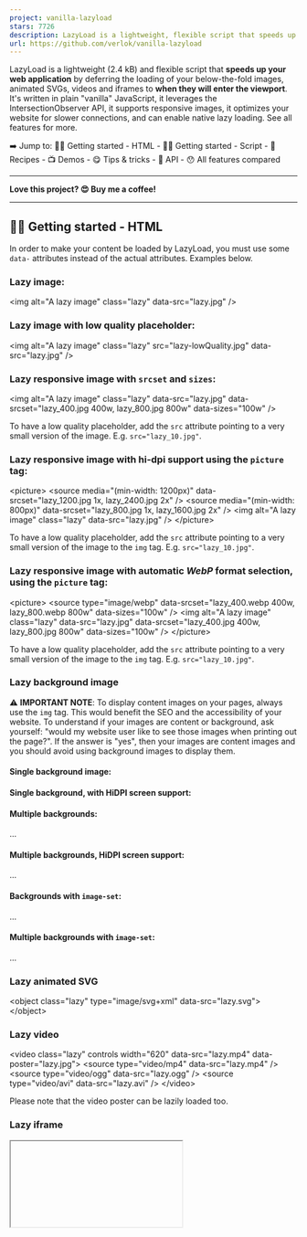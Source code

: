 ```yaml
---
project: vanilla-lazyload
stars: 7726
description: LazyLoad is a lightweight, flexible script that speeds up your website by deferring the loading of your below-the-fold images, backgrounds, videos, iframes and scripts to when they will enter the viewport. Written in plain "vanilla" JavaScript, it leverages IntersectionObserver, supports responsive images and enables native lazy loading.
url: https://github.com/verlok/vanilla-lazyload
---
```


LazyLoad is a lightweight (2.4 kB) and flexible script that **speeds up your web application** by deferring the loading of your below-the-fold images, animated SVGs, videos and iframes to **when they will enter the viewport**. It's written in plain "vanilla" JavaScript, it leverages the IntersectionObserver API, it supports responsive images, it optimizes your website for slower connections, and can enable native lazy loading. See all features for more.

➡️ Jump to: 👨‍💻 Getting started - HTML - 👩‍💻 Getting started - Script - 🥧 Recipes - 📺 Demos - 😋 Tips & tricks - 🔌 API - 😯 All features compared

* * *

**Love this project? 😍 Buy me a coffee!**

* * *

👨‍💻 Getting started - HTML
----------------------------

In order to make your content be loaded by LazyLoad, you must use some `data-` attributes instead of the actual attributes. Examples below.

### Lazy image:

<img alt\="A lazy image" class\="lazy" data-src\="lazy.jpg" />

### Lazy image with low quality placeholder:

<img alt\="A lazy image" class\="lazy" src\="lazy-lowQuality.jpg" data-src\="lazy.jpg" />

### Lazy responsive image with `srcset` and `sizes`:

<img
  alt\="A lazy image"
  class\="lazy"
  data-src\="lazy.jpg"
  data-srcset\="lazy\_400.jpg 400w, 
    lazy\_800.jpg 800w"
  data-sizes\="100w"
/>

To have a low quality placeholder, add the `src` attribute pointing to a very small version of the image. E.g. `src="lazy_10.jpg"`.

### Lazy responsive image with hi-dpi support using the `picture` tag:

<picture\>
  <source media\="(min-width: 1200px)" data-srcset\="lazy\_1200.jpg 1x, lazy\_2400.jpg 2x" />
  <source media\="(min-width: 800px)" data-srcset\="lazy\_800.jpg 1x, lazy\_1600.jpg 2x" />
  <img alt\="A lazy image" class\="lazy" data-src\="lazy.jpg" />
</picture\>

To have a low quality placeholder, add the `src` attribute pointing to a very small version of the image to the `img` tag. E.g. `src="lazy_10.jpg"`.

### Lazy responsive image with automatic _WebP_ format selection, using the `picture` tag:

<picture\>
  <source
    type\="image/webp"
    data-srcset\="lazy\_400.webp 400w, 
      lazy\_800.webp 800w"
    data-sizes\="100w"
  />
  <img
    alt\="A lazy image"
    class\="lazy"
    data-src\="lazy.jpg"
    data-srcset\="lazy\_400.jpg 400w, 
      lazy\_800.jpg 800w"
    data-sizes\="100w"
  />
</picture\>

To have a low quality placeholder, add the `src` attribute pointing to a very small version of the image to the `img` tag. E.g. `src="lazy_10.jpg"`.

### Lazy background image

⚠ **IMPORTANT NOTE**: To display content images on your pages, always use the `img` tag. This would benefit the SEO and the accessibility of your website. To understand if your images are content or background, ask yourself: "would my website user like to see those images when printing out the page?". If the answer is "yes", then your images are content images and you should avoid using background images to display them.

#### Single background image:

<div class\="lazy" data-bg\="lazy.jpg"\></div\>

#### Single background, with HiDPI screen support:

<div class\="lazy" data-bg\="lazy.jpg" data-bg-hidpi\="lazy@2x.jpg"\></div\>

#### Multiple backgrounds:

<div
  class\="lazy"
  data-bg-multi\="url(lazy-head.jpg), 
    url(lazy-body.jpg), 
    linear-gradient(#fff, #ccc)"
\>
  ...
</div\>

#### Multiple backgrounds, HiDPI screen support:

<div
  class\="lazy"
  data-bg-multi\="url(lazy-head.jpg),
    url(lazy-body.jpg),
    linear-gradient(#fff, #ccc)"
  data-bg-multi-hidpi\="url(lazy-head@2x.jpg),
    url(lazy-body@2x.jpg),
    linear-gradient(#fff, #ccc)"
\>
  ...
</div\>

#### Backgrounds with `image-set`:

<div class\="lazy" data-bg-set\="url('lazy@1x.jpg') 1x, url('lazy@2x.jpg') 2x"\>...</div\>

#### Multiple backgrounds with `image-set`:

<div
  class\="lazy"
  data-bg-set\="
    url('lazy-head@1x.jpg') 1x, url('lazy-head@2x.jpg') 2x | 
    url('lazy-body@1x.jpg') 1x, url('lazy-body@2x.jpg') 2x
  "
\>
  ...
</div\>

### Lazy animated SVG

<object class\="lazy" type\="image/svg+xml" data-src\="lazy.svg"\></object\>

### Lazy video

<video class\="lazy" controls width\="620" data-src\="lazy.mp4" data-poster\="lazy.jpg"\>
  <source type\="video/mp4" data-src\="lazy.mp4" />
  <source type\="video/ogg" data-src\="lazy.ogg" />
  <source type\="video/avi" data-src\="lazy.avi" />
</video\>

Please note that the video poster can be lazily loaded too.

### Lazy iframe

<iframe class\="lazy" data-src\="lazyFrame.html"\></iframe\>

* * *

**Love this project? 😍 Buy me a coffee!**

* * *

👩‍💻 Getting started - Script
------------------------------

The latest, recommended version of LazyLoad is **19.1.3**. Note that if you need to support Internet Explorer 11, you need to use version 17.9.0 or below.

Quickly understand how to upgrade from a previous version reading the practical upgrade guide.

### The simple, easiest way

The easiest way to use LazyLoad is to include the script from a CDN.

<script src\="https://cdn.jsdelivr.net/npm/vanilla-lazyload@19.1.3/dist/lazyload.min.js"\></script\>

OR, if you prefer to import it as an ES module:

<script type\="module"\>
  import LazyLoad from "https://cdn.jsdelivr.net/npm/vanilla-lazyload@19.0.3/+esm";
</script\>

Then, in your javascript code:

var lazyLoadInstance \= new LazyLoad({
  // Your custom settings go here
});

To be sure that DOM for your lazy content is ready when you instantiate LazyLoad, **place the script tag right before the closing `</body>` tag**.

If more DOM arrives later, e.g. via an AJAX call, you'll need to call `lazyLoadInstance.update();` to make LazyLoad check the DOM again.

lazyLoadInstance.update();

### Using an `async` script

If you prefer, it's possible to include LazyLoad's script using `async` script and initialize it as soon as it's loaded.

To do so, **you must define the options before including the script**. You can pass:

-   `{}` an object to get a single instance of LazyLoad
-   `[{}, {}]` an array of objects to get multiple instances of LazyLoad, each one with different options.

<script\>
  // Set the options globally
  // to make LazyLoad self-initialize
  window.lazyLoadOptions \= {
    // Your custom settings go here
  };
</script\>

Then include the script.

<script
  async
  src\="https://cdn.jsdelivr.net/npm/vanilla-lazyload@19.1.3/dist/lazyload.min.js"
\></script\>

**Possibly place the script tag right before the closing `</body>` tag**. If you can't do that, LazyLoad could be executed before the browser has loaded all the DOM, and you'll need to call its `update()` method to make it check the DOM again.

### Using an `async` script + getting the instance reference

Same as above, but you must put the `addEventListener` code shown below before including the `async` script.

<script\>
  // Set the options globally
  // to make LazyLoad self-initialize
  window.lazyLoadOptions \= {
    // Your custom settings go here
  };
  // Listen to the initialization event
  // and get the instance of LazyLoad
  window.addEventListener(
    "LazyLoad::Initialized",
    function (event) {
      window.lazyLoadInstance \= event.detail.instance;
    },
    false
  );
</script\>

Then include the script.

<script
  async
  src\="https://cdn.jsdelivr.net/npm/vanilla-lazyload@19.1.3/dist/lazyload.min.js"
\></script\>

Now you'll be able to call its methods, like:

lazyLoadInstance.update();

DEMO - SOURCE ← for a single LazyLoad instance

DEMO - SOURCE ← for multiple LazyLoad instances

### Local install

If you prefer to install LazyLoad locally in your project, you can!

#### Using npm

```
npm install vanilla-lazyload
```

#### Using bower

```
bower install vanilla-lazyload
```

#### Manual download

Download one the latest releases. The files you need are inside the `dist` folder. If you don't know which one to pick, use `lazyload.min.js`, or read about bundles.

### Local usage

Should you install LazyLoad locally, you can import it as ES module like the following:

import LazyLoad from "vanilla-lazyload";

It's also possible (but unadvised) to use the `require` commonJS syntax.

More information about bundling LazyLoad with WebPack are available on this specific repo.

### Usage with React

Take a look at this example of usage of React with LazyLoad on Sandbox.

This implementation takes the same props that you would normally pass to the `img` tag, but it renders a lazy image. Feel free to fork and improve it!

### Bundles

Inside the `dist` folder you will find different bundles.

Filename

Module Type

Advantages

`lazyload.min.js`

UMD (Universal Module Definition)

Works pretty much everywhere, even in common-js contexts

`lazyload.iife.min.js`

IIFE (Immediately Invoked Function Expression)

Works as in-page `<script src="...">`, ~0.5kb smaller than UMD version

`esm/lazyload.js`

ES Module

Exports `LazyLoad` so you can import it in your project both using `<script type="module" src="...">` and a bundler like WebPack or Rollup

* * *

**Love this project? 😍 Buy me a coffee!**

* * *

🥧 Recipes
----------

This is the section where you can find _ready to copy & paste_ code for your convenience.

### Hide alt text and empty image

> 💡 **Use case**: when your lazily loaded images show their `alt` text and the empty image icon before loading.

CSS

img:not(\[src\]):not(\[srcset\]) {
  visibility: hidden;
}

Just that, really.

### Image errors handling

> 💡 **Use case**: when you want to prevent showing unexisting/broken images on your website.

Javascript

var myLazyLoad \= new LazyLoad({
  // Other options here...
  callback\_error: (img) \=> {
    // Use the following line only if your images have the \`srcset\` attribute
    img.setAttribute("srcset", "fallback\_image@1x.jpg 1x, fallback\_image@2x.jpg 2x");
    img.setAttribute("src", "fallback\_image@1x.jpg");
  }
});

NOTE: if the error was generated by a network down (navigator if temporarily offline), vanilla-lazyload will try and load the images again when the network becomes available again.

EXAMPLE - API

### Dynamic content

> 💡 **Use case**: when you want to lazily load images, but the number of images change in the scrolling area changes, maybe because they are added asynchronously.

Javascript

var myLazyLoad \= new LazyLoad();
// After your content has changed...
myLazyLoad.update();

DEMO - SOURCE - API

### Mixed native and JS-based lazy loading

> 💡 **Use case**: you want to use the `use_native` option to delegate the loading of images, iframes and videos to the browsers engine where supported, but you also want to lazily load background images.

HTML

<img class\="lazy" alt\="A lazy image" data-src\="lazy.jpg" />
<iframe class\="lazy" data-src\="lazyFrame.html"\></iframe\>
<video class\="lazy" controls data-src\="lazy.mp4" data-poster\="lazy.jpg"\>...</video\>
<object class\="lazy" type\="image/svg+xml" data-src\="lazy.svg"\></object\>
<div class\="lazy" data-bg\="lazy.jpg"\></div\>

Javascript

// Instance using native lazy loading
const lazyContent \= new LazyLoad({
  use\_native: true // <-- there you go
});

// Instance without native lazy loading
const lazyBackground \= new LazyLoad({
  // DON'T PASS use\_native: true HERE
});

DEMO - SOURCE - API

### Scrolling panel(s)

> 💡 **Use case**: when your scrolling container is not the main browser window, but a scrolling container.

HTML

<div class\="scrollingPanel"\>
  <!-- Set of images -->
</div\>

Javascript

var myLazyLoad \= new LazyLoad({
  container: document.querySelector(".scrollingPanel")
});

DEMO - SOURCE - API

If you have _multiple_ scrolling panels, you can use the following markup and code.

HTML

<div id\="scrollingPanel1" class\="scrollingPanel"\>
  <!-- Set of images -->
</div\>
<div id\="scrollingPanel2" class\="scrollingPanel"\>
  <!-- Set of images -->
</div\>

Javascript

var myLazyLoad1 \= new LazyLoad({
  container: document.getElementById("scrollingPanel1")
});
var myLazyLoad2 \= new LazyLoad({
  container: document.getElementById("scrollingPanel2")
});

DEMO - SOURCE - API

### Lazy functions

> 💡 **Use case**: when you want to execute arbitrary scripts or functions when given elements enter the viewport

HTML

<div class\="lazy" data-lazy-function\="foo"\>...</div\>
<div class\="lazy" data-lazy-function\="bar"\>...</div\>
<div class\="lazy" data-lazy-function\="buzz"\>...</div\>
<div class\="lazy" data-lazy-function\="booya"\>...</div\>

JS

// It's a best practice to scope the function names inside a namespace like \`lazyFunctions\`.
window.lazyFunctions \= {
  foo: function (element) {
    element.style.color \= "red";
    console.log("foo");
  },
  bar: function (element) {
    element.remove(element);
    console.log("bar");
  },
  buzz: function (element) {
    var span \= document.createElement("span");
    span.innerText \= " - buzz!";
    element.appendChild(span);
    console.log("buzz");
  },
  booya: function (element) {
    element.classList.add("boo");
    console.log("booya");
  }
};

function executeLazyFunction(element) {
  var lazyFunctionName \= element.getAttribute("data-lazy-function");
  var lazyFunction \= window.lazyFunctions\[lazyFunctionName\];
  if (!lazyFunction) return;
  lazyFunction(element);
}

var ll \= new LazyLoad({
  unobserve\_entered: true, // <- Avoid executing the function multiple times
  callback\_enter: executeLazyFunction // Assigning the function defined above
});

Use `unobserve_entered` to avoid executing the function multiple times.

That's it. Whenever an element with the `data-lazy-function` attribute enters the viewport, LazyLoad calls the `executeLazyScript` function, which gets the function name from the `data-lazy-function` attribute itself and executes it.

DEMO - SOURCE - API

### Lazy initialization of multiple LazyLoad instances

> 💡 **Use case**: when you have a lot of horizontally scrolling containers and you want to instantiate a LazyLoad instance on them, but only when they entered the viewport.

HTML

<div class\="horizContainer"\>
  <img
    src\=""
    alt\="Row 01, col 01"
    data-src\="https://placeholdit.imgix.net/~text?txtsize=19&amp;txt=row\_01\_col\_01&amp;w=200&amp;h=200"
  />
  <img
    src\=""
    alt\="Row 01, col 02"
    data-src\="https://placeholdit.imgix.net/~text?txtsize=19&amp;txt=row\_01\_col\_02&amp;w=200&amp;h=200"
  />
  <!-- ... -->
</div\>
<div class\="horizContainer"\>
  <img
    src\=""
    alt\="Row 02, col 01"
    data-src\="https://placeholdit.imgix.net/~text?txtsize=19&amp;txt=row\_02\_col\_01&amp;w=200&amp;h=200"
  />
  <img
    src\=""
    alt\="Row 02, col 02"
    data-src\="https://placeholdit.imgix.net/~text?txtsize=19&amp;txt=row\_02\_col\_02&amp;w=200&amp;h=200"
  />
  <!-- ... -->
</div\>

Javascript

var lazyLoadInstances \= \[\];

var initOneLazyLoad \= function (horizContainerElement) {
  // When the .horizContainer element enters the viewport,
  // instantiate a new LazyLoad on the horizContainerElement
  var oneLL \= new LazyLoad({
    container: horizContainerElement
  });
  // Optionally push it in the lazyLoadInstances
  // array to keep track of the instances
  lazyLoadInstances.push(oneLL);
};

// The "lazyLazy" instance of lazyload is used to check
// when the .horizContainer divs enter the viewport
var lazyLazy \= new LazyLoad({
  elements\_selector: ".horizContainer",
  callback\_enter: initOneLazyLoad,
  unobserve\_entered: true // Stop observing .horizContainer(s) after they entered
});

That's it. Whenever a `.horizContainer` element enters the viewport, LazyLoad calls the `initOneLazyLoad` function, which creates a new instance of LazyLoad on the `.horizContainer` element.

DEMO - SOURCE - API

* * *

**Love this project? 😍 Buy me a coffee!**

* * *

📺 Demos
--------

Didn't find the recipe that exactly matches your case? We have demos!

The demos folder contains 30+ use cases of vanilla-lazyload. You might find there what you're looking for.

Type

Title

Code

Demo

Content

Simple lazy loaded images, not using any placeholder

Code

Live

Content

Lazy images that use an inline SVG as a placeholder

Code

Live

Content

Lazy images that use an external SVG file as a placeholder

Code

Live

Content

Lazy responsive images with `srcset`

Code

Live

Content

Lazy responsive images with the `<picture>` tag and the `media` attribute (art direction)

Code

Live

Content

Lazy responsive images with `srcset` and `sizes` (using `data-sizes`)

Code

Live

Content

Lazy responsive images with `srcset` and `sizes` (using plain `sizes`)

Code

Live

Content

Lazy video with multiple `<source>` tags, different preload options, NO autoplay

Code

Live

Content

Lazy video with multiple `<source>` tags, different preload options, WITH autoplay

Code

Live

Content

Lazy loading background images

Code

Live

Content

Lazy loading multiple background images

Code

Live

Content

Lazy loading background images with `image-set()`

Code

Live

Content

Lazy loading iframes

Code

Live

Content

Lazy loading animated SVGs and PDF files

Code

Live

Content

Lazy WebP images with the `<picture>` tag and the `type` attribute for WebP

Code

Live

Loading

Asynchronous loading LazyLoad with `<script async>`

Code

Live

Loading

Asynchronous loading multiple LazyLoad instances with `<script async>`

Code

Live

Error

Test error loading behaviour when `restore_on_error` is `false`

Code

Live

Error

Test error loading behaviour when `restore_on_error` is `true`

Code

Live

Technique

Fade in images as they load

Code

Live

Technique

Lazy load images in CSS-only horizontal sliders (Netflix style)

Code

Live

Technique

Lazily create Swiper instances and lazily load Swiper images

Code

Live

Technique

Lazily execute functions as specific elements enter the viewport

Code

Live

Technique

How to manage the print of a page with lazy images

Code

Live

Technique

A popup layer containing lazy images in a scrolling container

Code

Live

Settings

Multiple scrolling containers

Code

Live

Settings

Single scrolling container

Code

Live

Methods

How to `restore()` DOM to its original state, and/or `destroy()` LazyLoad

Code

Live

Methods

Adding dynamic content, then `update()` LazyLoad

Code

Live

Methods

Adding dynamic content, then `update()` LazyLoad passing a NodeSet of elements

Code

Live

Methods

Load punctual images using the `load()` method

Code

Live

Methods

Load all images at once using `loadAll()`

Code

Live

Test

Test for multiple thresholds

Code

Live

Test

Test behaviour with hidden images

Code

Live

Test

Test performance, lazy loading of hundreds of images

Code

Live

Native

Test the native lazy loading of images _WITHOUT_ any line of javascript, not even this script

Code

Live

Native

Test the native lazy loading of images _conditionally_ using the `use_native` option (see API)

Code

Live

* * *

**Love this project? 😍 Buy me a coffee!**

* * *

😋 Tips & tricks
----------------

### Minimize CLS by occupy space beforehand

It's very important to make sure that your lazy images occupy some space even **before they are loaded**, otherwise the `img` elements will be shrinked to zero-height, causing your layout to shift and making lazyload inefficient.

The best way to do that is to set both `width` and `height` attributes to `img` and `video` elements and, if you choose not to use a placeholder image, apply the `display: block` CSS rule to every image.

You can find more details and demos in my article aspect-ratio: A modern way to reserve space for images and async content in responsive design.

* * *

**Love this project? 😍 Buy me a coffee!**

* * *

🔌 API
------

### Constructor arguments

The `new LazyLoad()` instruction you execute on your page can take two parameters:

Parameter

What to pass

Required

Default value

Type

Options

The option object for this instance of LazyLoad

No

`{}`

Plain Object

Nodeset

A NodeSet of elements to execute LazyLoad on

No

`null`

NodeSet

The most common usage of LazyLoad constructor is to pass only the options object (see "options" in the next section). For example:

var aLazyLoad \= new LazyLoad({
  /\* options here \*/
});

In the unusual cases when you can't select the elements using `elements_selector`, you could pass the elements set as a second parameter. It can be either a NodeSet or an array of DOM elements.

var elementsToLazyLoad \= getElementSetFromSomewhere();
var aLazyLoad \= new LazyLoad(
  {
    /\* options here \*/
  },
  elementsToLazyLoad
);

### Options

For every instance of _LazyLoad_ you can pass in some options, to alter its default behaviour. Here's the list of the options.

Name

Meaning

Default value

Example value

`container`

The scrolling container of the elements in the `elements_selector` option.

`document`

`document.querySelector('.scrollPanel')`

`elements_selector`

The CSS selector of the elements to load lazily, which will be selected as descendants of the `container` object.

`".lazy"`

`".lazyload"`

`threshold`

A number of pixels representing the outer distance off the scrolling area from which to start loading the elements.

`300`

`0`

`thresholds`

Similar to `threshold`, but accepting multiple values and both `px` and `%` units. It maps directly to the `rootMargin` property of IntersectionObserver (read more), so it must be a string with a syntax similar to the CSS `margin` property. You can use it when you need to have different thresholds for the scrolling area. It overrides `threshold` when passed.

`null`

`"500px 10%"`

`data_src`

The name of the data attribute containing the element URL to load, excluding the `"data-"` part. E.g. if your data attribute is named `"data-src"`, just pass `"src"`

`"src"`

`"lazy-src"`

`data_srcset`

The name of the data attribute containing the image URL set to load, in either `img` and `source` tags, excluding the `"data-"` part. E.g. if your data attribute is named `"data-srcset"`, just pass `"srcset"`

`"srcset"`

`"lazy-srcset"`

`data_sizes`

The name of the data attribute containing the sizes attribute to use, excluding the `"data-"` part. E.g. if your data attribute is named `"data-sizes"`, just pass `"sizes"`

`"sizes"`

`"lazy-sizes"`

`data_bg`

The name of the data attribute containing the URL of `background-image` to load lazily, excluding the `"data-"` part. E.g. if your data attribute is named `"data-bg"`, just pass `"bg"`. The attribute value must be a valid value for `background-image`, including the `url()` part of the CSS instruction.

`"bg"`

`"lazy-bg"`

`data_bg_hidpi`

The name of the data attribute containing the URL of `background-image` to load lazily on HiDPI screens, excluding the `"data-"` part. E.g. if your data attribute is named `"data-bg-hidpi"`, just pass `"bg-hidpi"`. The attribute value must be a valid value for `background-image`, including the `url()` part of the CSS instruction.

`"bg-hidpi"`

`"lazy-bg-hidpi"`

`data_bg_multi`

The name of the data attribute containing the value of multiple `background-image` to load lazily, excluding the `"data-"` part. E.g. if your data attribute is named `"data-bg-multi"`, just pass `"bg-multi"`. The attribute value must be a valid value for `background-image`, including the `url()` part of the CSS instruction.

`"bg-multi"`

`"lazy-bg-multi"`

`data_bg_multi_hidpi`

The name of the data attribute containing the value of multiple `background-image` to load lazily on HiDPI screens, excluding the `"data-"` part. E.g. if your data attribute is named `"data-bg-multi-hidpi"`, just pass `"bg-multi-hidpi"`. The attribute value must be a valid value for `background-image`, including the `url()` part of the CSS instruction.

`"bg-multi-hidpi"`

`"lazy-bg-multi-hidpi"`

`data_bg_set`

The name of the data attribute containing the value of the background to be applied with image-set, excluding the `"data-"` part. E.g. if your data attribute is named `"data-bg-set"`, just pass `"bg-set"`. The attribute value must be what goes inside the `image-set` CSS function. You can separate values with a pipe (`|`) character to have multiple backgrounds.

`"bg-set"`

`"lazy-bg-set"`

`data_poster`

The name of the data attribute containing the value of `poster` to load lazily, excluding the `"data-"` part. E.g. if your data attribute is named `"data-poster"`, just pass `"poster"`.

`"poster"`

`"lazy-poster"`

`class_applied`

The class applied to the multiple background elements after the multiple background was applied

`"applied"`

`"lazy-applied"`

`class_loading`

The class applied to the elements while the loading is in progress.

`"loading"`

`"lazy-loading"`

`class_loaded`

The class applied to the elements when the loading is complete.

`"loaded"`

`"lazy-loaded"`

`class_error`

The class applied to the elements when the element causes an error.

`"error"`

`"lazy-error"`

`class_entered`

The class applied to the elements after they entered the viewport.

`"entered"`

`"lazy-entered"`

`class_exited`

The class applied to the elements after they exited the viewport. This class is removed if an element enters the viewport again. The `unobserve_entered` option can affect the appliance of this class, e.g. when loading images that complete loading before exiting.

`"exited"`

`"lazy-exited"`

`cancel_on_exit`

A boolean that defines whether or not to cancel the download of the images that exit the viewport while they are still loading, eventually restoring the original attributes. It applies only to images so to the `img` (and `picture`) tags, so it doesn't apply to background images, `iframe`s, `object`s nor `video`s.

`true`

`false`

`unobserve_entered`

A boolean that defines whether or not to automatically unobserve elements once they entered the viewport

`false`

`true`

`unobserve_completed`

A boolean that defines whether or not to automatically unobserve elements once they've loaded or throwed an error

`true`

`false`

`callback_enter`

A callback function which is called whenever an element enters the viewport. Arguments: DOM element, intersection observer entry, lazyload instance.

`null`

`(el)=>{console.log("Entered", el)}`

`callback_exit`

A callback function which is called whenever an element exits the viewport. Arguments: DOM element, intersection observer entry, lazyload instance.

`null`

`(el)=>{console.log("Exited", el)}`

`callback_loading`

A callback function which is called whenever an element starts loading. Arguments: DOM element, lazyload instance.

`null`

`(el)=>{console.log("Loading", el)}`

`callback_cancel`

A callback function which is called whenever an element loading is canceled while loading, as for `cancel_on_exit: true`.

`null`

`(el)=>{console.log("Cancelled", el)}`

`callback_loaded`

A callback function which is called whenever an element finishes loading. Note that, in version older than 11.0.0, this option went under the name `callback_load`. Arguments: DOM element, lazyload instance.

`null`

`(el)=>{console.log("Loaded", el)}`

`callback_error`

A callback function which is called whenever an element triggers an error. Arguments: DOM element, lazyload instance.

`null`

`(el)=>{console.log("Error", el)}`

`callback_applied`

A callback function which is called whenever a multiple background element starts loading. Arguments: DOM element, lazyload instance.

`null`

`(el)=>{console.log("Applied", el)}`

`callback_finish`

A callback function which is called when there are no more elements to load _and_ all elements have been downloaded. Arguments: lazyload instance.

`null`

`()=>{console.log("Finish")}`

`use_native`

This boolean sets whether or not to use native lazy loading to do hybrid lazy loading. On browsers that support it, LazyLoad will set the `loading="lazy"` attribute on images, iframes and videos, and delegate their loading to the browser.

`false`

`true`

`restore_on_error`

Tells LazyLoad if to restore the original values of `src`, `srcset` and `sizes` when a loading error occurs.

`false`

`true`

### Methods

**Instance methods**

You can call the following methods on any instance of LazyLoad.

Method name

Effect

Use case

`update()`

Make LazyLoad to re-check the DOM for `elements_selector` elements inside its `container`.

Update LazyLoad after you added or removed DOM elements to the page.

`loadAll()`

Loads all the lazy elements right away _and_ stop observing them, no matter if they are inside or outside the viewport, no matter if they are hidden or visible.

To load all the remaining elements in advance

`restoreAll()`

Restores DOM to its original state. Note that it doesn't destroy LazyLoad, so you probably want to use it along with `destroy()`.

Reset the DOM before a soft page navigation (SPA) occures, e.g. using TurboLinks.

`destroy()`

Destroys the instance, unsetting instance variables and removing listeners.

Free up some memory. Especially useful for Single Page Applications.

**Static methods**

You can call the following static methods on the LazyLoad class itself (e.g. `LazyLoad.load(element, settings)`).

Method name

Effect

Use case

`load(element, settings)`

Immediately loads the lazy `element`. You can pass your custom options in the `settings` parameter. Note that the `elements_selector` option has no effect, since you are passing the element as a parameter. Also note that this method has effect only once on a specific `element`.

To load an `element` at mouseover or at any other event different than "entering the viewport"

`resetStatus(element)`

Resets the internal status of the given `element`.

To tell LazyLoad to consider this `element` again, for example: if you changed the `data-src` attribute after the previous `data-src` was loaded, call this method, then call `update()` on the LazyLoad instance.

### Properties

You can use the following properties on any instance of LazyLoad.

Property name

Value

`loadingCount`

The number of elements that are currently downloading from the network (limitedly to the ones managed by the instance of LazyLoad). This is particularly useful to understand whether or not is safe to destroy this instance of LazyLoad.

`toLoadCount`

The number of elements that haven't been lazyloaded yet (limitedly to the ones managed by the instance of LazyLoad)

* * *

**Love this project? 😍 Buy me a coffee!**

* * *

😯 All features, compared
-------------------------

A list of all vanilla-lazyload features, compared with other popular lazy loading libraries.

### vanilla-lazyload VS lazysizes

It

vanilla-lazyload

lazysizes

Is lightweight

✔ (2.8 kB)

✔ (3.4 kB)

Is extendable

✔ (API)

✔ (plugins)

Is SEO friendly

✔

✔

Optimized for INP (uses `IntersectionObserver` instead of \[these\]https://gist.github.com/paulirish/5d52fb081b3570c81e3a)

✔

Optimizes performance by cancelling downloads of images that already exited the viewport

✔

Retries loading after network connection went off and on again

✔

Supports conditional usage of native lazyloading

✔

Works with your DOM, your own classes and data-attributes

✔

Can lazyload responsive images

✔

✔

...and automatically calculate the value of the `sizes` attribute

✔

Can lazyload iframes

✔

✔

Can lazyload animated SVGs

✔

Can lazyload videos

✔

Can lazyload background images

✔

Can lazily execute code, when given elements enter the viewport

✔

Can restore DOM to its original state

✔

Weights source: bundlephobia. Find others table rows explanation below.

#### Is extendable

Both scripts are extendable, check out the API.

#### Is SEO friendly

Both scripts **don't hide images/assets from search engines**. No matter what markup pattern you use. Search engines don't scroll/interact with your website. These scripts detects whether or not the user agent is capable to scroll. If not, they reveal all images instantly.

#### Optimizes performance by cancelling downloads of images that already exited the viewport

If your mobile users are on slow connections and scrolls down fast, vanilla-lazyload cancels the download of images that are still loading but already exited the viewport.

#### Retries loading after network connection went off and on

If your mobile users are on flaky connections and go offline and back online, vanilla-lazyload retries downloading the images that errored.

#### Supports conditional usage of native lazyloading

If your users are on a browser supporting native lazyloading and you want to use it, just set the `use_native` option to `true`.

#### Works with your DOM, your own classes and data-attributes

Both scripts work by default with the `data-src` attribute and the `lazy` class in your DOM, but on LazyLoad you can change it, e.g. using `data-origin` to migrate from other lazy loading script.

#### Can lazyload responsive images

Both scripts can lazyload images and responsive images by all kinds, e.g. `<img src="..." srcset="..." sizes="...">` and `<picture><source media="..." srcset="" ...><img ...></picture>`.

#### ...and automatically calculate the value of the `sizes` attribute

lazysizes is it can derive the value of the `sizes` attribute from your CSS by using Javascript. vanilla-lazyload doesn't have this feature because of performance optimization reasons (the `sizes` attribute is useful to eagerly load responsive images when it's expressed in the markup, not when it's set by javascript).

#### Can lazyload iframes

Both scripts can lazyload the `iframe` tag.

#### Can lazyload animated SVGs

Only vanilla-lazyload can load animated SVGs via the `object` tag.

#### Can lazyload videos

Only vanilla-lazyload can lazyload the `video` tag, even with multiple `source`s.

#### Can lazyload background images

Only vanilla-lazyload can lazyload background images. And also multiple background images. And supporting HiDPI such as Retina and Super Retina display.

#### Can lazily execute code, when given elements enter the viewport

Check out the lazy functions section and learn how to execute code only when given elements enter the viewport.

#### Can restore DOM to its original state

Using the `restoreAll()` method, you can make LazyLoad restore all DOM manipulated from LazyLoad to how it was when the page was loaded the first time.

* * *

**Love this project? 😍 Buy me a coffee!**

* * *

Tested on real browsers
-----------------------

This script is tested in every browser before every release using BrowserStack live, thanks to the BrowserStack Open Source initiative.
